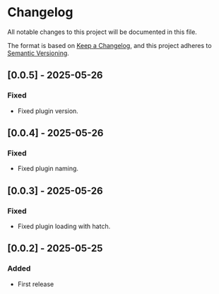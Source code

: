 # Changelog

All notable changes to this project will be documented in this file.

The format is based on [Keep a Changelog](https://keepachangelog.com/en/1.1.0/),
and this project adheres to [Semantic Versioning](https://semver.org/spec/v2.0.0.html).

## [0.0.5] - 2025-05-26

### Fixed

- Fixed plugin version.

## [0.0.4] - 2025-05-26

### Fixed

- Fixed plugin naming.

## [0.0.3] - 2025-05-26

### Fixed

- Fixed plugin loading with hatch.

## [0.0.2] - 2025-05-25

### Added

- First release
